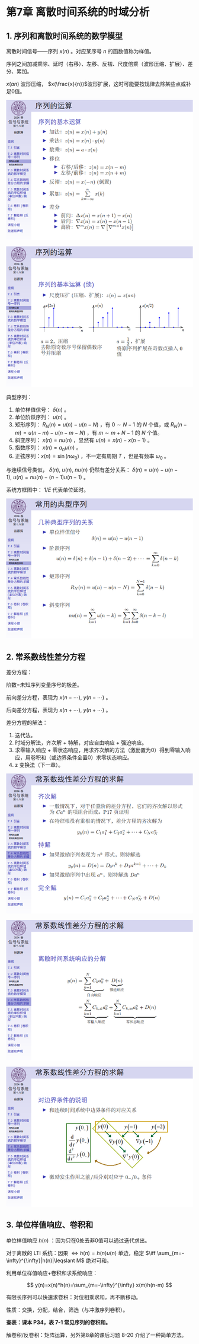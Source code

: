 # 第7章 离散时间系统的时域分析

## 1. 序列和离散时间系统的数学模型

离散时间信号——序列 $x(n)$ 。对应某序号 $n$​ 的函数值称为样值。

序列之间加减乘除、延时（右移）、左移、反褶、尺度倍乘（波形压缩、扩展）、差分、累加。

$x(an)$ 波形压缩， $x(\frac{x}{n})$​ 波形扩展，这时可能要按规律去除某些点或补足0值。

![2024春信号与系统20第十八讲7.1-7.7_12](../../assets/images/course_notes/signal_system/ch7_img1.png)

![2024春信号与系统20第十八讲7.1-7.7_13](../../assets/images/course_notes/signal_system/ch7_img2.png)

典型序列：

1. 单位样值信号： $\delta(n)$ 。
2. 单位阶跃序列： $u(n)$ 。
3. 矩形序列： $R_N(n)=u(n)-u(n-N)$  ，有 $0 \sim N-1$ 的 $N$ 个值，或 $R_N(n-m)=u(n-m)-u(n-m-N)$ ，有  $m \sim m+N-1$ 的 $N$ 个值。
4. 斜变序列： $x(n)=nu(n)$ ，显然有 $u(n)=x(n)-x(n-1)$ 。
5. 指数序列： $x(n)=a_n u(n)$ 。​
6. 正弦序列：$x(n)=\sin(n\omega_0)$ ，不一定有周期 $T$ ，但是有频率 $\omega_0$ 。

与连续信号类似， $\delta(n),\ u(n),\ nu(n)$ 仍然有差分关系： $\delta(n)=u(n)-u(n-1),\ u(n)=nu(n)-(n-1)u(n-1)$ 。

系统方框图中： $1/E$ 代表单位延时。

![2024春信号与系统20第十八讲7.1-7.7_20](../../assets/images/course_notes/signal_system/ch7_img3.png)

## 2. 常系数线性差分方程

差分方程：

阶数=未知序列变量序号的极差。

前向差分方程，表现为 $x(n-\cdots),\ y(n-\cdots)$ 。

后向差分方程，表现为 $x(n+\cdots),\ y(n+\cdots)$ 。

差分方程的解法：

1. 迭代法。
2. 时域分解法，齐次解 + 特解，对应自由响应 + 强迫响应。
3. 求零输入响应 + 零状态响应，用求齐次解的方法（激励置为0）得到零输入响应，用卷积和（或边界条件全置0）求零状态响应。
4. z 变换法（下一章）。

![2024春信号与系统20第十八讲7.1-7.7_32](../../assets/images/course_notes/signal_system/ch7_img4.png)

![2024春信号与系统20第十八讲7.1-7.7_33](../../assets/images/course_notes/signal_system/ch7_img5.png)

![2024春信号与系统20第十八讲7.1-7.7_34](../../assets/images/course_notes/signal_system/ch7_img6.png)

## 3. 单位样值响应、卷积和

单位样值响应 $h(n)$ ：因为只在0处去非0值可以通过迭代求出。

对于离散的 LTI 系统：因果 $\iff h(n)=h(n)u(n)$ 单边，稳定 $\iff \sum_{m=-\infty}^{\infty}|h(n)|\leqslant M$​ 绝对可和。

利用单位样值响应+卷积和求系统响应：

$$
y(n)=x(n)*h(n)=\sum_{m=-\infty}^{\infty} x(m)h(n-m)
$$

有限长序列可以快速求卷积：对位相乘求和，再不断移动。

性质：交换，分配，结合，筛选（与冲激序列卷积）。

**查表：课本 P34，表 7-1 常见序列的卷积和。**

解卷积/反卷积：矩阵运算，另外第8章的课后习题 8-20 介绍了一种简单方法。
